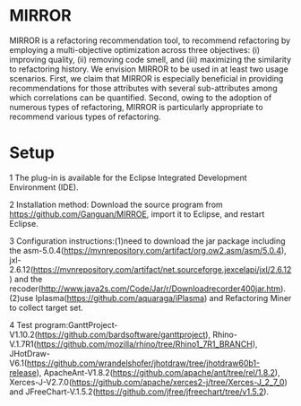 # MIRROR
MIRROR is a refactoring recommendation tool, to recommend refactoring by employing a multi-objective optimization across three objectives: (i) improving quality, (ii) removing code smell, and (iii) maximizing the similarity to refactoring history. We envision MIRROR to be used in at least two usage scenarios. First, we claim that MIRROR is especially beneficial in providing recommendations for those attributes with several sub-attributes among which correlations can be quantified. Second, owing to the adoption of numerous types of refactoring, MIRROR is particularly appropriate to recommend various types of refactoring.

# Setup
1 The plug-in is available for the Eclipse Integrated Development Environment (IDE).

2 Installation method: Download the source program from https://github.com/Ganguan/MIRROE, import it to Eclipse, and restart Eclipse.

3 Configuration instructions:(1)need to download the jar package including the asm-5.0.4(https://mvnrepository.com/artifact/org.ow2.asm/asm/5.0.4), jxl-2.6.12(https://mvnrepository.com/artifact/net.sourceforge.jexcelapi/jxl/2.6.12) and the recoder(http://www.java2s.com/Code/Jar/r/Downloadrecorder400jar.htm). (2)use Iplasma(https://github.com/aquaraga/iPlasma) and Refactoring Miner to collect target set.

4 Test program:GanttProject-V1.10.2(https://github.com/bardsoftware/ganttproject), Rhino-V.1.7R1(https://github.com/mozilla/rhino/tree/Rhino1_7R1_BRANCH), JHotDraw-V6.1(https://github.com/wrandelshofer/jhotdraw/tree/jhotdraw60b1-release), ApacheAnt-V1.8.2(https://github.com/apache/ant/tree/rel/1.8.2), Xerces-J-V2.7.0(https://github.com/apache/xerces2-j/tree/Xerces-J_2_7_0) and JFreeChart-V.1.5.2(https://github.com/jfree/jfreechart/tree/v1.5.2).
